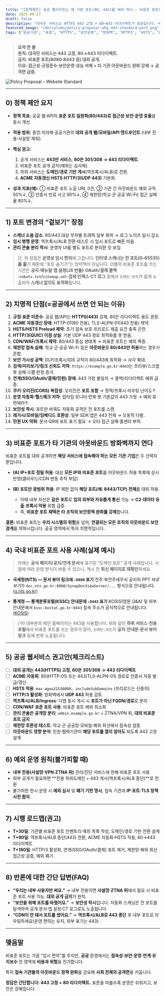 ```yaml
---
title: "[정책제안] 공공 웹사이트는 왜 기본 포트(80, 443)를 써야 하나 — 비표준 포트의 숨은 비용과 위험"
date: 2025-09-27
draft: false
description: "대국민 서비스는 HTTPS 443 고정 + 80→443 리다이렉트가 표준입니다. 비표준 포트(8080, 8443 등)를 대외 공개에 쓰면 접근성·규정준수·보안운영·성능이 무너지고, 접속 기관들의 아웃바운드 방화벽까지 열게 만들어 공격면을 확장합니다."
featured_image: "cdn/column/policy-proposal-why-443-standard-port.png"
tags: ["공공기관", "표준", "HTTPS", "보안운영", "방화벽", "HTTP3", "HSTS", "ACME"]
---
```


> **요약 한 줄**  
> **원칙: 대국민 서비스는 443 고정, 80→443 리다이렉트.**  
> **금지: 비표준 포트(8080·8443 등) 대외 공개.**  
> **이유: 접근성·규정준수·보안운영·성능 저해 + 타 기관 아웃바운드 완화 강제 → 공격면 급증.**  


<!--more-->

![Policy Proposal – Website Standard](https://blog.plura.io/cdn/column/policy-proposal-why-443-standard-port.png)


---

## 0) 정책 제안 요지

* **정책 목표:** 공공 웹·API의 **표준 포트 일원화(80/443)로 접근성·보안·운영 효율**을 동시 개선.
* **적용 범위:** 중앙·지자체·공공기관의 **대외 공개 웹/모바일/API 엔드포인트** (내부 전용·사설망 제외).
* **핵심 권고:**

  1. 공개 서비스는 **443만 서비스**, **80은 301/308 → 443 리다이렉트**.
  2. 비표준 포트 공개 금지(예외는 심사제).
  3. 하위 서비스는 **도메인/경로 기반 게시**(역프록시/ALB)로 전환.
  4. **ACME 자동갱신**·**HSTS**·**HTTP/3(UDP 443)** 기본화.
* **성과 지표(예):** ① 비표준 포트 노출 URL 0건, ② 기관 간 아웃바운드 예외 규칙 50%↓, ③ 인증서 만료 사고 90%↓, ④ 제한망(학교·군·공공 Wi-Fi) 접근 실패율 80%↓.

---

## 1) 포트 변경의 “겉보기” 장점

* **스캐너 소음 감소**: 80/443 대상 무차별 트래픽 일부 회피 → 로그 노이즈 일시 감소
* **임시 병행 운영**: 역프록시/ALB 전환·테스트 시 임시 포트로 빠른 띄움
* **관리 콘솔 분리 착시**: 운영자 UI를 별도 포트로 분리한 듯 보임

> 단, 위 장점은 **운영상 임시 편의**에 그칩니다. **인터넷 스캐너는 전 포트(0–65535)를 훑**기 때문에 “포트 숨기기”는 방어책이 아닙니다.
> 더불어 비표준 포트를 쓰는 기관은 **공지·매뉴얼·앱 설정(JS 번들)·OAuth/결제 콜백·`robots.txt`/`sitemap.xml`·검색 인덱스·CT 로그** 등에서 `도메인:포트`가 쉽게 노출되어 **스캐너 없이도 표적화**됩니다.

---

## 2) 치명적 단점(=공공에서 쓰면 안 되는 이유)

1. **규정·표준 미준수**: 공공 웹/API는 **HTTPS(443)** 강제, 80은 리다이렉트 용도 권장.
2. **ACME 자동갱신 장애**: HTTP-01(80 전용), TLS-ALPN-01(443 전용) 제약.
3. **HSTS/HSTS Preload 제약**: 초기 접속 보호·프리로드 제출 요건 충족 곤란.
4. **HTTP/3(QUIC) 이점 상실**: 기본 UDP 443 경로 최적화를 못 받음.
5. **CDN/WAF/프록시 제약**: 80/443 중심 생태계 → 비표준 포트는 예외 폭증.
6. **제한망 접속 실패**: 학교·군·공공 Wi-Fi 등은 **아웃바운드 80/443만 허용**하는 경우가 흔함.
7. **보안 가시성 공백**: DLP/프록시/IDS 규칙이 80/443에 최적화 → 사각 확대.
8. **검색/미리보기/링크 신뢰도 저하**: `https://example.go.kr:8443`는 프리뷰/스크랩봇 실패·스팸 판정 증가.
9. **연계(SSO/OAuth/결제/민원) 장애**: 443 가정 불일치 → 콜백/리다이렉트 예외 급증.
10. **쿠키·오리진(CORS) 복잡성**: 오리진은 **포트 포함** → 정책/프록시 라우팅 난이도↑.
11. **운영 자동화·헬스체크 저하**: 업타임 모니터·런북·봇 기본값이 443 가정 → 예외·휴먼에러↑.
12. **보안성 착시**: 포트만 바꿔도 자동화 공격은 전 포트를 스캔.
13. **레거시/모바일/임베디드 호환성**: 일부 SDK·앱은 443 전제 → 오동작 다발.
14. **민원 UX 악화**: 문서·QR에 포트 표기 필요 → 오타·접근 실패·콜센터 부하.

---

## 3) 비표준 포트가 **타 기관의 아웃바운드 방화벽**까지 연다

비표준 포트를 대외 공개하면 **해당 서비스에 접속해야 하는 모든 기관·기업**은 두 선택지뿐입니다.

* **(A) IP+포트 정밀 허용**: 대상 **모든 IP와 비표준 포트**를 아웃바운드 허용 목록에 상시 반영(클라우드/CDN 변동 추적 부담).
* **(B) 포트만 광범위 허용**: IP 제한 없이 **해당 포트(예: 8443/TCP) 전체**를 대외 허용.

  * 이때 내부 자산은 **같은 포트**로 **임의 외부와 자유롭게 통신** 가능 → **C2·데이터 유출·프록시 악용** 위험 급증.
  * 즉, **비표준 포트 채택은 타 조직의 보안정책 완화를 강제**합니다.

**결론:** 비표준 포트는 **우리 시스템의 위험**을 넘어, **연결되는 모든 조직의 아웃바운드 보안 경계**를 약화시킵니다. 공공 영역에서 특히 치명적입니다.

---

## 4) 국내 비표준 포트 사용 사례(실제 예시)

> 아래는 **공식 페이지/공지/연계 문서**에 표기된 “도메인:포트” 공개 사례입니다. 시점에 따라 운영 방식이 바뀔 수 있으니, 게시 전 **최신 페이지로 재확인**하세요.

* **국세청(NTS) — 문서 뷰어 링크에 `:8080` 표기**
  전주·북전주세무서 공지의 *PPT 바로보기*가 `doc.nts.go.kr:8080/SynapDocViewServer/...` 형식으로 안내됩니다. ([g.nts.go.kr][1])

* **통계청 — 통계분류포털(KSSC) 안내문에 `:8443` 표기**
  KOSIS(영문 Q&A) 및 외부 안내문에서 `kssc.kostat.go.kr:8443` 접속 주소가 공식적으로 안내됩니다. ([KOSIS][2])

> *(주)* 대부분의 메인 홈페이지는 443을 사용합니다. 위와 같이 **하위 서비스·전용 포털**에서 비표준 포트를 쓰는 경우가 많아, `도메인:포트`가 **공지·안내문·문서 뷰어 링크** 등에 반복 노출됩니다.

---

## 5) 공공 웹서비스 권고안(체크리스트)

* [ ] **대외 공개는 443(HTTPS) 고정, 80은 301/308 → 443 리다이렉트**
* [ ] **ACME 자동화**: 80(HTTP-01) 또는 443(TLS-ALPN-01) 경로로 인증서 자동 발급/갱신
* [ ] **HSTS 적용**: `max-age≥31536000; includeSubDomains` (프리로드는 신중히)
* [ ] **HTTP/3 활성화**: 방화벽에서 **UDP 443** 허용 검토
* [ ] **역프록시/ALB/Ingress**: 다앱 동시 게시 시 **포트가 아닌 FQDN/경로**로 분리
* [ ] **CDN/WAF 표준 포트 사용**: 비표준 포트 예외 최소화
* [ ] **관리 콘솔은 공개망 분리**: `admin.example.go.kr` + ZTNA/VPN 뒤, **대외 비표준 포트 금지**
* [ ] **제한망 호환성 테스트**: 학교·군·공공망·모바일·해외 회선에서 접속성 검증
* [ ] **아웃바운드 영향 분석**: 민원·협력기관이 **해당 포트를 열지 않아도** 되도록 443 고정 설계

---

## 6) 예외 운영 원칙(불가피할 때)

* **내부 전용(사설망·VPN·ZTNA 뒤)** 관리/진단 서비스에 한해 비표준 포트 사용
* 외부 공개가 필요하면 **전용 하위도메인 + 443 게시(역프록시/ALB 종단)**로 전환
* 불가피한 한시 운영 시 **예외 심사** 및 **폐기 기한 명시**, 접속 기관과 **IP·포트·TLS 정책 사전 합의**

---

## 7) 시행 로드맵(권고)

* **T+30일**: 기관별 비표준 포트 인벤토리·예외 목록 작성, 도메인/경로 기반 전환 설계
* **T+90일**: 역프록시/ALB 종단(443) 전환, ACME 자동화·HSTS 적용, 80→443 리다이렉트
* **T+180일**: HTTP/3 활성화, 연계(SSO/OAuth/결제) 포트 제거, 제한망·해외 회선 접근성 검증, 예외 폐기

---

## 8) 반론에 대한 간단 답변(FAQ)

* **“우리는 내부 사용자만 써요.”** → 내부 전용이면 **사설망·ZTNA 뒤**에서 필요 시 비표준 포트 사용 가능. **대외 공개 금지**가 원칙.
* **“보안을 위해 포트를 바꿨어요.”** → **보안성 착시**입니다. 자동화 스캐닝은 전 포트를 탐색하며 공개 문서·앱 설정·CT 로그로도 노출됩니다.
* **“CDN이 안 돼서 포트를 썼어요.”** → **역프록시/ALB로 443 종단** 후 내부 포트로 라우팅하세요(운영 편의는 유지, 외부 표기는 443).

---

## 맺음말

비표준 포트는 가끔 “임시 편의”를 주지만, **공공** 환경에서는 **접속성·보안·운영·연계·유지보수** 전 영역에 **비용과 위험**을 전가합니다.  

특히 **접속 기관들의 아웃바운드 정책 완화**를 강요해 **사회 전체의 공격면**을 키웁니다. 

**정답은 간단합니다: 443 고정 + 80 리다이렉트.** 표준을 따를수록 운영은 쉬워지고, 보안은 강해집니다.

[1]: https://g.nts.go.kr/jeonju/na/ntt/selectNttInfo.do?mi=4273&nttSn=1294204&utm_source=chatgpt.com "20년 12월 결산법인은 3월말까지 법인세 신고․납부"
[2]: https://kosis.kr/eng/bulletinBoard/qnaView.do%3Bjsessionid%3DDSO2QNXgXOWey15JOa0iFqj3w1of8Pybt1wx1u7l1fV5B61ZzhpV8MsKnhvE7Pqv.STAT_WAS2_servlet_engine2?boardIdx=335628&utm_source=chatgpt.com "KOSIS KOrean Statistical Information Service"
